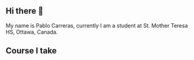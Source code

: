 ## Hi there 👋

My name is Pablo Carreras, currently I am a student at St. Mother Teresa HS, Ottawa, Canada.

## Course I take 
